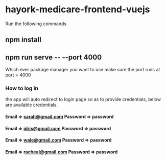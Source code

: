 # hayork-medicare-frontend-vuejs
Run the following commands
## npm install 
## npm run serve -- --port 4000
Which ever package manager you want to use make sure the port runs at port = 4000

### How to log in
the app will auto redirect to login page so as to provide credentials, below are available credentials.
#### Email => sarah@gmail.com     Password => password
#### Email => idris@gmail.com     Password => password
#### Email => wale@gmail.com      Password => password
#### Email => racheal@gmail.com   Password => password
